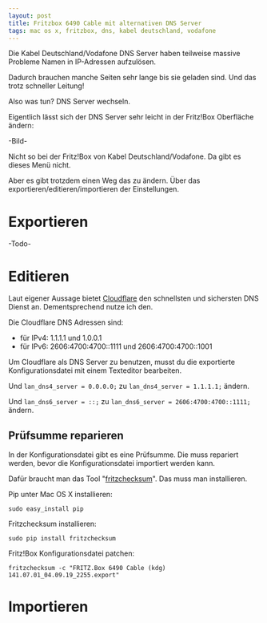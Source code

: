 ```yaml
---
layout: post
title: Fritzbox 6490 Cable mit alternativen DNS Server
tags: mac os x, fritzbox, dns, kabel deutschland, vodafone
---
```


Die Kabel Deutschland/Vodafone DNS Server haben teilweise massive Probleme Namen in IP-Adressen aufzulösen.

Dadurch brauchen manche Seiten sehr lange bis sie geladen sind. Und das trotz schneller Leitung!

Also was tun? DNS Server wechseln.

Eigentlich lässt sich der DNS Server sehr leicht in der Fritz!Box Oberfläche ändern:

-Bild-

Nicht so bei der Fritz!Box von Kabel Deutschland/Vodafone. Da gibt es dieses Menü nicht. 

Aber es gibt trotzdem einen Weg das zu ändern. Über das exportieren/editieren/importieren der Einstellungen.

# Exportieren

-Todo-

# Editieren

Laut eigener Aussage bietet [Cloudflare](https://1.1.1.1/dns/) den schnellsten und sichersten DNS Dienst an. Dementsprechend nutze ich den.

Die Cloudflare DNS Adressen sind:

* für IPv4: 1.1.1.1 und 1.0.0.1
* für IPv6: 2606:4700:4700::1111 und 2606:4700:4700::1001

Um Cloudflare als DNS Server zu benutzen, musst du die exportierte Konfigurationsdatei mit einem Texteditor bearbeiten.

Und `lan_dns4_server = 0.0.0.0;` zu `lan_dns4_server = 1.1.1.1;` ändern.

Und `lan_dns6_server = ::;` zu `lan_dns6_server = 2606:4700:4700::1111;` ändern.

## Prüfsumme reparieren

In der Konfigurationsdatei gibt es eine Prüfsumme. Die muss repariert werden, bevor die Konfigurationsdatei importiert werden kann.

Dafür braucht man das Tool "[fritzchecksum](https://github.com/mementum/fritzchecksum)". Das muss man installieren.

Pip unter Mac OS X installieren:

```
sudo easy_install pip
```

Fritzchecksum installieren:

```
sudo pip install fritzchecksum
```

Fritz!Box Konfigurationsdatei patchen:

```
fritzchecksum -c "FRITZ.Box 6490 Cable (kdg) 141.07.01_04.09.19_2255.export"
```

# Importieren
